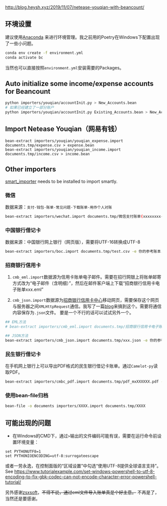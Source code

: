 <http://blog.heysh.xyz/2019/11/07/netease-youqian-with-beancount/>

## 环境设置

建议使用[Anaconda](https://mirrors.tuna.tsinghua.edu.cn/help/anaconda/)
来进行环境管理。我之前用的Poetry在Windows下配置出现了一些小问题。

```bash
conda env create -f environment.yml
conda activate bc
```
当然也可以直接按照`environment.yml`安装需要的Packages。

## Auto initialize some income/expense accounts for Beancount

```bash
python importers/youqian/accountInit.py > New_Accounts.bean
# 如果已经建立了一部分账户
python importers/youqian/accountInit.py Existing_Accounts.bean > New_Accounts.bean
```

## Import Netease Youqian（网易有钱）

```
bean-extract importers/youqian/youqian_expense.import documents.tmp/expense.csv > expense.bean
bean-extract importers/youqian/youqian_income.import documents.tmp/income.csv > income.bean
```

## Other importers

[smart_importer](https://github.com/beancount/smart_importer) needs to be installed to import smartly.

### 微信

数据来源：`支付-钱包-账单-常见问题-下载账单-用作个人对账`

```bash
bean-extract importers/wechat.import documents.tmp/微信支付账单(xxxxxxxx-xxxxxxxx).csv -e 你的参考账本.bean> test.bean 
```

### 中国银行借记卡

数据来源：中国银行网上银行（网页版），需要将UTF-16转换成UTF-8

```bash
bean-extract importers/boc.import documents.tmp/test.csv -e 你的参考账本.bean> test.bean
```
### 招商银行信用卡

1. `cmb_eml.import`数据源为信用卡账单电子邮件。需要在招行网银上将账单邮寄方式改为“电子邮件（含明细）”，然后在邮件客户端上下载“招商银行信用卡电子账单xxx.eml”

2. `cmb_json.import`数据源为[招商银行信用卡中心](https://xyk.cmbchina.com/credit-express/bill)移动网页，需要保存这个网页与服务器之间`XMLHttpRequest`通信。我写了一篇[blog](https://blog.heysh.xyz/2022/01/21/new-method-to-get-cmb-bill/)来搞到这个。需要将通信内容保存为`.json`文件。
要是一个不行的话可以试试另外一个。

```bash
## EML方法
# bean-extract importers/cmb_eml.import documents.tmp/招商银行信用卡电子账单xxx.eml -e 你的参考账本.bean> test.bean

## JSON方法
bean-extract importers/cmb_json.import documents.tmp/xxx.json -e 你的参考账本.bean > test.bean
```

### 民生银行借记卡

在手机网上银行上可以导出PDF格式的民生银行借记卡账单。通过`Camelot-py`读取PDF。

```bash
bean-extract importers/cmbc_pdf.import documents.tmp/pdf_mxXXXXXX.pdf -e 你的参考账本.bean> test.bean
```

### 使用bean-file归档

```bash
bean-file -o documents importers/XXXX.import documents.tmp/XXXX 
```

## 可能出现的问题

- 在Windows的CMD下，通过`>`输出的文件编码可能有误，需要在运行命令前设置环境变量：

```CMD
set PYTHONUTF8=1
set PYTHONIOENCODING=utf-8:surrogateescape
```

或者一劳永逸，在控制面版的“区域设置”中勾选“使用UTF-8提供全球语言支持”。See https://www.tutorialexample.com/set-windows-powershell-to-utf-8-encoding-to-fix-gbk-codec-can-not-encode-character-error-powershell-tutorial/

另外感谢[zsxsoft](https://github.com/zsxsoft/my-beancount-scripts)，~~不得不说，通过eml文件导入账单真是个好主意。~~ 不再是了，当然还是要感谢。
